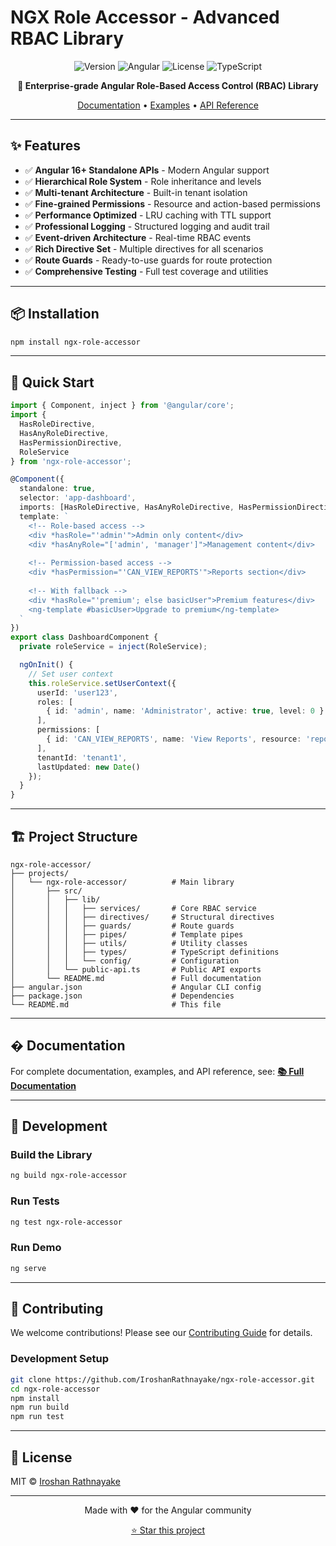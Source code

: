 # NGX Role Accessor - Advanced RBAC Library

<div align="center">

![Version](https://img.shields.io/badge/version-2.0.0-blue.svg)
![Angular](https://img.shields.io/badge/angular-16%2B-red.svg)
![License](https://img.shields.io/badge/license-MIT-green.svg)
![TypeScript](https://img.shields.io/badge/typescript-5.0%2B-blue.svg)

**🔐 Enterprise-grade Angular Role-Based Access Control (RBAC) Library**

[Documentation](./projects/ngx-role-accessor/README.md) • [Examples](#examples) • [API Reference](#api-reference)

</div>

---

## ✨ Features

- ✅ **Angular 16+ Standalone APIs** - Modern Angular support
- ✅ **Hierarchical Role System** - Role inheritance and levels
- ✅ **Multi-tenant Architecture** - Built-in tenant isolation
- ✅ **Fine-grained Permissions** - Resource and action-based permissions
- ✅ **Performance Optimized** - LRU caching with TTL support
- ✅ **Professional Logging** - Structured logging and audit trail
- ✅ **Event-driven Architecture** - Real-time RBAC events
- ✅ **Rich Directive Set** - Multiple directives for all scenarios
- ✅ **Route Guards** - Ready-to-use guards for route protection
- ✅ **Comprehensive Testing** - Full test coverage and utilities

---

## 📦 Installation

```bash
npm install ngx-role-accessor
```

---

## 🚀 Quick Start

```typescript
import { Component, inject } from '@angular/core';
import { 
  HasRoleDirective, 
  HasAnyRoleDirective, 
  HasPermissionDirective,
  RoleService 
} from 'ngx-role-accessor';

@Component({
  standalone: true,
  selector: 'app-dashboard',
  imports: [HasRoleDirective, HasAnyRoleDirective, HasPermissionDirective],
  template: `
    <!-- Role-based access -->
    <div *hasRole="'admin'">Admin only content</div>
    <div *hasAnyRole="['admin', 'manager']">Management content</div>
    
    <!-- Permission-based access -->
    <div *hasPermission="'CAN_VIEW_REPORTS'">Reports section</div>
    
    <!-- With fallback -->
    <div *hasRole="'premium'; else basicUser">Premium features</div>
    <ng-template #basicUser>Upgrade to premium</ng-template>
  `
})
export class DashboardComponent {
  private roleService = inject(RoleService);

  ngOnInit() {
    // Set user context
    this.roleService.setUserContext({
      userId: 'user123',
      roles: [
        { id: 'admin', name: 'Administrator', active: true, level: 0 }
      ],
      permissions: [
        { id: 'CAN_VIEW_REPORTS', name: 'View Reports', resource: 'reports', action: 'view', active: true }
      ],
      tenantId: 'tenant1',
      lastUpdated: new Date()
    });
  }
}
```

---

## 🏗️ Project Structure

```
ngx-role-accessor/
├── projects/
│   └── ngx-role-accessor/          # Main library
│       ├── src/
│       │   ├── lib/
│       │   │   ├── services/       # Core RBAC service
│       │   │   ├── directives/     # Structural directives
│       │   │   ├── guards/         # Route guards
│       │   │   ├── pipes/          # Template pipes
│       │   │   ├── utils/          # Utility classes
│       │   │   ├── types/          # TypeScript definitions
│       │   │   └── config/         # Configuration
│       │   └── public-api.ts       # Public API exports
│       └── README.md               # Full documentation
├── angular.json                    # Angular CLI config
├── package.json                    # Dependencies
└── README.md                       # This file
```

---

## � Documentation

For complete documentation, examples, and API reference, see:
**[📚 Full Documentation](./projects/ngx-role-accessor/README.md)**

---

## 🔧 Development

### Build the Library

```bash
ng build ngx-role-accessor
```

### Run Tests

```bash
ng test ngx-role-accessor
```

### Run Demo

```bash
ng serve
```

---

## 🤝 Contributing

We welcome contributions! Please see our [Contributing Guide](CONTRIBUTING.md) for details.

### Development Setup

```bash
git clone https://github.com/IroshanRathnayake/ngx-role-accessor.git
cd ngx-role-accessor
npm install
npm run build
npm run test
```

---

## 📄 License

MIT © [Iroshan Rathnayake](https://github.com/IroshanRathnayake)

---

<div align="center">
  <p>Made with ❤️ for the Angular community</p>
  <p>
    <a href="https://github.com/IroshanRathnayake/ngx-role-accessor">⭐ Star this project</a>
  </p>
</div>